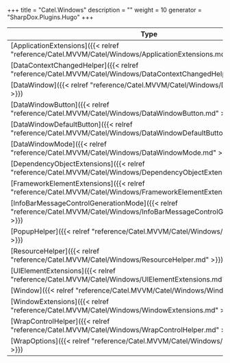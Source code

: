 

+++
title = "Catel.Windows" 
description = ""
weight = 10
generator = "SharpDox.Plugins.Hugo"
+++

Type|Description
---|---
[ApplicationExtensions]({{&lt; relref "reference/Catel.MVVM/Catel/Windows/ApplicationExtensions.md" &gt;}})| 
[DataContextChangedHelper]({{&lt; relref "reference/Catel.MVVM/Catel/Windows/DataContextChangedHelper.md" &gt;}})| 
[DataWindow]({{&lt; relref "reference/Catel.MVVM/Catel/Windows/DataWindow.md" &gt;}})| 
[DataWindowButton]({{&lt; relref "reference/Catel.MVVM/Catel/Windows/DataWindowButton.md" &gt;}})| 
[DataWindowDefaultButton]({{&lt; relref "reference/Catel.MVVM/Catel/Windows/DataWindowDefaultButton.md" &gt;}})| 
[DataWindowMode]({{&lt; relref "reference/Catel.MVVM/Catel/Windows/DataWindowMode.md" &gt;}})| 
[DependencyObjectExtensions]({{&lt; relref "reference/Catel.MVVM/Catel/Windows/DependencyObjectExtensions.md" &gt;}})| 
[FrameworkElementExtensions]({{&lt; relref "reference/Catel.MVVM/Catel/Windows/FrameworkElementExtensions.md" &gt;}})| 
[InfoBarMessageControlGenerationMode]({{&lt; relref "reference/Catel.MVVM/Catel/Windows/InfoBarMessageControlGenerationMode.md" &gt;}})| 
[PopupHelper]({{&lt; relref "reference/Catel.MVVM/Catel/Windows/PopupHelper.md" &gt;}})| 
[ResourceHelper]({{&lt; relref "reference/Catel.MVVM/Catel/Windows/ResourceHelper.md" &gt;}})| 
[UIElementExtensions]({{&lt; relref "reference/Catel.MVVM/Catel/Windows/UIElementExtensions.md" &gt;}})| 
[Window]({{&lt; relref "reference/Catel.MVVM/Catel/Windows/Window.md" &gt;}})| 
[WindowExtensions]({{&lt; relref "reference/Catel.MVVM/Catel/Windows/WindowExtensions.md" &gt;}})| 
[WrapControlHelper]({{&lt; relref "reference/Catel.MVVM/Catel/Windows/WrapControlHelper.md" &gt;}})| 
[WrapOptions]({{&lt; relref "reference/Catel.MVVM/Catel/Windows/WrapOptions.md" &gt;}})| 

